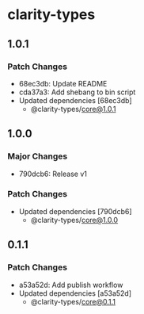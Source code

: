 # clarity-types

## 1.0.1

### Patch Changes

- 68ec3db: Update README
- cda37a3: Add shebang to bin script
- Updated dependencies [68ec3db]
  - @clarity-types/core@1.0.1

## 1.0.0

### Major Changes

- 790dcb6: Release v1

### Patch Changes

- Updated dependencies [790dcb6]
  - @clarity-types/core@1.0.0

## 0.1.1

### Patch Changes

- a53a52d: Add publish workflow
- Updated dependencies [a53a52d]
  - @clarity-types/core@0.1.1
